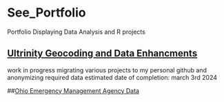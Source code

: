 # See_Portfolio
Portfolio Displaying Data Analysis and R projects

## [Ultrinity Geocoding and Data Enhancments](https://github.com/SeeSpencer/Ultrinity_SpatialEnrichment)


work in progress migrating various projects to my personal github and anonymizing required data
estimated date of completion: march 3rd 2024

##[Ohio Emergency Management Agency Data](https://github.com/SeeSpencer/OEMA_DataPreparationAndAnalysis)
